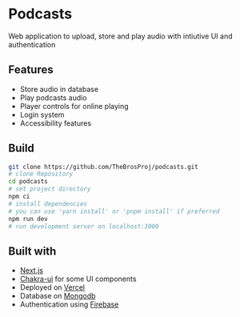 # Podcasts

Web application to upload, store and play audio with intiutive UI and authentication
## Features
- Store audio in database
- Play podcasts audio
- Player controls for online playing
- Login system
- Accessibility features

## Build

```bash
git clone https://github.com/TheBrosProj/podcasts.git
# clone Repository
cd podcasts
# set project directory
npm ci
# install dependencies
# you can use 'yarn install' or 'pnpm install' if preferred
npm run dev
# run development server on localhost:3000
```

## Built with

- [Next.js](https://nextjs.org)
- [Chakra-ui](https://chakra-ui.com) for some UI components
- Deployed on [Vercel](https://vercel.com)
- Database on [Mongodb](https://www.mongodb.com)
- Authentication using [Firebase](https://firebase.google.com)